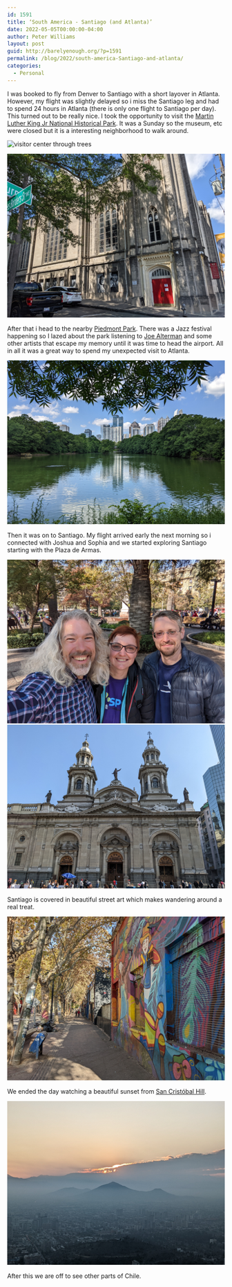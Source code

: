 ```yaml
---
id: 1591
title: ‘South America - Santiago (and Atlanta)’
date: 2022-05-05T00:00:00-04:00
author: Peter Williams
layout: post
guid: http://barelyenough.org/?p=1591
permalink: /blog/2022/south-america-Santiago-and-atlanta/
categories:
  - Personal
---
```

I was booked to fly from Denver to Santiago with a short layover in Atlanta. However, my flight was slightly delayed so i miss the Santiago leg and had to spend 24 hours in Atlanta (there is only one flight to Santiago per day). This turned out to be really nice. I took the opportunity to visit the [Martin Luther King Jr National Historical Park](https://en.wikipedia.org/wiki/Martin_Luther_King_Jr._National_Historical_Park). It was a Sunday so the museum, etc were closed but it is a interesting neighborhood to walk around. 

![visitor center through trees](/photos/PXL_20220529_151614099.jpg)

![cool looking church](/photos/PXL_20220529_154003598.MP.jpg)

After that i head to the nearby [Piedmont Park](https://piedmontpark.org). There was a Jazz festival happening so I lazed about the park listening to [Joe Alterman](https://www.joealtermanmusic.com) and some other artists that escape my memory until it was time to head the airport. All in all it was a great way to spend my unexpected visit to Atlanta.

![downtown Atlanta over pond](/photos/PXL_20220529_160953610.jpg)

Then it was on to Santiago. My flight arrived early the next morning so i connected with Joshua and Sophia and we started exploring Santiago starting with the Plaza de Armas.

![the crew for this adventure](/photos/PXL_20220530_171421524.MP.jpg)
![](/photos/PXL_20220530_171452144.jpg)

Santiago is covered in beautiful street art which makes wandering around a real treat.

![mural and tree lined street](/photos/PXL_20220530_180346842.jpg)

We ended the day watching a beautiful sunset from [San Cristóbal Hill](https://en.wikipedia.org/wiki/San_Cristóbal_Hill).

![sunset over Santiago Chile](/photos/PXL_20220530_212730504.jpg)

After this we are off to see other parts of Chile.
